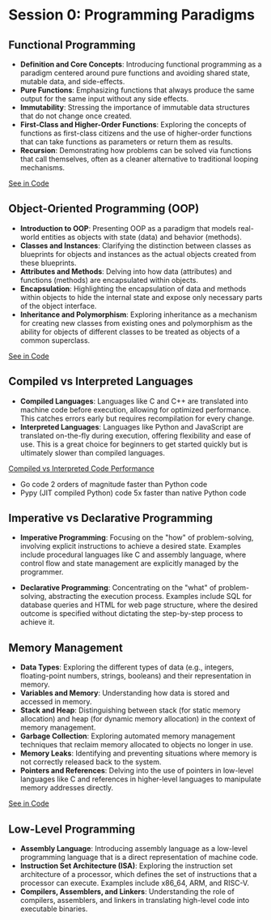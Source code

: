 # Session 0: Programming Paradigms

## Functional Programming

- **Definition and Core Concepts**: Introducing functional programming as a paradigm centered around pure functions and avoiding shared state, mutable data, and side-effects.
- **Pure Functions**: Emphasizing functions that always produce the same output for the same input without any side effects.
- **Immutability**: Stressing the importance of immutable data structures that do not change once created.
- **First-Class and Higher-Order Functions**: Exploring the concepts of functions as first-class citizens and the use of higher-order functions that can take functions as parameters or return them as results.
- **Recursion**: Demonstrating how problems can be solved via functions that call themselves, often as a cleaner alternative to traditional looping mechanisms.

[See in Code](demos/godemo/internal/paradigms/functional.go)

## Object-Oriented Programming (OOP)

- **Introduction to OOP**: Presenting OOP as a paradigm that models real-world entities as objects with state (data) and behavior (methods).
- **Classes and Instances**: Clarifying the distinction between classes as blueprints for objects and instances as the actual objects created from these blueprints.
- **Attributes and Methods**: Delving into how data (attributes) and functions (methods) are encapsulated within objects.
- **Encapsulation**: Highlighting the encapsulation of data and methods within objects to hide the internal state and expose only necessary parts of the object interface.
- **Inheritance and Polymorphism**: Exploring inheritance as a mechanism for creating new classes from existing ones and polymorphism as the ability for objects of different classes to be treated as objects of a common superclass.

[See in Code](demos/godemo/internal/paradigms/oop.go)

## Compiled vs Interpreted Languages

- **Compiled Languages**: Languages like C and C++ are translated into machine code before execution, allowing for optimized performance. This catches errors early but requires recompilation for every change.
- **Interpreted Languages**: Languages like Python and JavaScript are translated on-the-fly during execution, offering flexibility and ease of use. This is a great choice for beginners to get started quickly but is ultimately slower than compiled languages.

[Compiled vs Interpreted Code Performance](https://medium.com/swlh/compiled-vs-interpreted-code-performance-e1a63299760b)

- Go code 2 orders of magnitude faster than Python code
- Pypy (JIT compiled Python) code 5x faster than native Python code

## Imperative vs Declarative Programming

- **Imperative Programming**: Focusing on the "how" of problem-solving, involving explicit instructions to achieve a desired state. Examples include procedural languages like C and assembly language, where control flow and state management are explicitly managed by the programmer.

- **Declarative Programming**: Concentrating on the "what" of problem-solving, abstracting the execution process. Examples include SQL for database queries and HTML for web page structure, where the desired outcome is specified without dictating the step-by-step process to achieve it.

## Memory Management

- **Data Types**: Exploring the different types of data (e.g., integers, floating-point numbers, strings, booleans) and their representation in memory.
- **Variables and Memory**: Understanding how data is stored and accessed in memory.
- **Stack and Heap**: Distinguishing between stack (for static memory allocation) and heap (for dynamic memory allocation) in the context of memory management.
- **Garbage Collection**: Exploring automated memory management techniques that reclaim memory allocated to objects no longer in use.
- **Memory Leaks**: Identifying and preventing situations where memory is not correctly released back to the system.
- **Pointers and References**: Delving into the use of pointers in low-level languages like C and references in higher-level languages to manipulate memory addresses directly.

[See in Code](demos/godemo/internal/paradigms/memory.go)

## Low-Level Programming

- **Assembly Language**: Introducing assembly language as a low-level programming language that is a direct representation of machine code.
- **Instruction Set Architecture (ISA)**: Exploring the instruction set architecture of a processor, which defines the set of instructions that a processor can execute. Examples include x86_64, ARM, and RISC-V.
- **Compilers, Assemblers, and Linkers**: Understanding the role of compilers, assemblers, and linkers in translating high-level code into executable binaries.